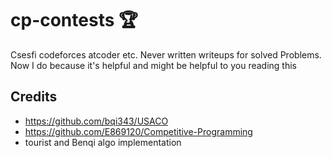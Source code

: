 # cp-contests :trophy:
Csesfi codeforces atcoder etc. Never written writeups for solved Problems. Now I do because it's helpful and might be helpful to you reading this 

## Credits

- https://github.com/bqi343/USACO
- https://github.com/E869120/Competitive-Programming
- tourist and Benqi algo implementation 
